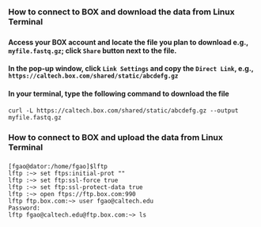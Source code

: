 ### How to connect to BOX and download the data from Linux Terminal
###
#### Access your BOX account and locate the file you plan to download e.g., `myfile.fastq.gz`; click `Share` button next to the file.
#### In the pop-up window, click `Link Settings` and copy the `Direct Link`, e.g., `https://caltech.box.com/shared/static/abcdefg.gz`
#### In your terminal, type the following command to download the file 
`curl -L https://caltech.box.com/shared/static/abcdefg.gz --output myfile.fastq.gz`
###
###
###
### How to connect to BOX and upload the data from Linux Terminal
###
`[fgao@dator:/home/fgao]$lftp`<br/>
`lftp :~> set ftps:initial-prot ""`<br/>
`lftp :~> set ftp:ssl-force true`<br/>
`lftp :~> set ftp:ssl-protect-data true`<br/>
`lftp :~> open ftps://ftp.box.com:990`<br/>
`lftp ftp.box.com:~> user fgao@caltech.edu`<br/>
`Password:`<br/>
`lftp fgao@caltech.edu@ftp.box.com:~> ls`<br/>
